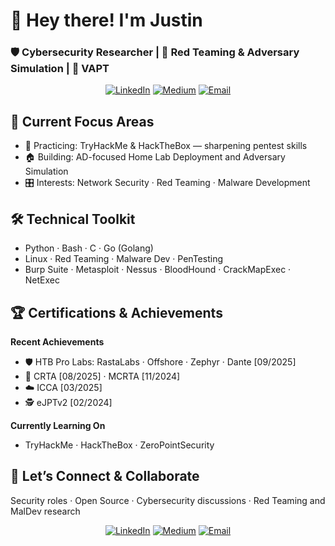 # 👋 Hey there! I'm Justin

### 🛡️ Cybersecurity Researcher | 🎯 Red Teaming & Adversary Simulation | 🔐 VAPT

<div align="center">
  
[![LinkedIn](https://img.shields.io/badge/LinkedIn-0A66C2?style=for-the-badge&logo=linkedin&logoColor=white)](https://www.linkedin.com/in/jkt112/)
[![Medium](https://img.shields.io/badge/Medium-12100E?style=for-the-badge&logo=medium&logoColor=white)](https://justinkt.medium.com)
[![Email](https://img.shields.io/badge/Email-0078D4?style=for-the-badge&logo=microsoft-outlook&logoColor=white)](mailto:justinkombe.offsec@outlook.com)

</div>

## 🚀 Current Focus Areas
- 🧪 Practicing: TryHackMe & HackTheBox — sharpening pentest skills
- 🏠 Building: AD-focused Home Lab Deployment and Adversary Simulation
- 🎛️ Interests: Network Security · Red Teaming · Malware Development

## 🛠️ Technical Toolkit
- Python · Bash · C · Go (Golang)
- Linux · Red Teaming · Malware Dev · PenTesting
- Burp Suite · Metasploit · Nessus · BloodHound · CrackMapExec · NetExec

## 🏆 Certifications & Achievements 

**Recent Achievements**
- 🛡️ HTB Pro Labs: RastaLabs · Offshore · Zephyr · Dante [09/2025]
- 🎯 CRTA [08/2025] · MCRTA [11/2024]
- ☁️ ICCA [03/2025]
- 🕵️ eJPTv2 [02/2024]
  
**Currently Learning On**
- TryHackMe · HackTheBox · ZeroPointSecurity


## 🤝 Let’s Connect & Collaborate
Security roles · Open Source · Cybersecurity discussions · Red Teaming and MalDev research

<div align="center"> 
  
[![LinkedIn](https://img.shields.io/badge/LinkedIn-0A66C2?style=for-the-badge&logo=linkedin&logoColor=white)](https://www.linkedin.com/in/jkt112/)
[![Medium](https://img.shields.io/badge/Medium-12100E?style=for-the-badge&logo=medium&logoColor=white)](https://justinkt.medium.com)
[![Email](https://img.shields.io/badge/Email-0078D4?style=for-the-badge&logo=microsoft-outlook&logoColor=white)](mailto:justinkombe.offsec@outlook.com)

</div>
